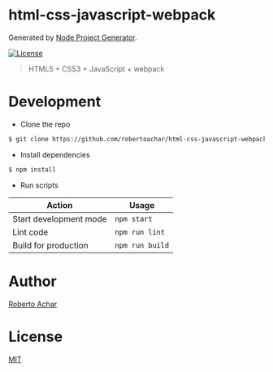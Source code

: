 # html-css-javascript-webpack

Generated by [Node Project Generator](https://github.com/robertoachar/generator-node).

[![License][license-badge]][license-url]

> HTML5 + CSS3 + JavaScript + webpack

# Development

- Clone the repo

```bash
$ git clone https://github.com/robertoachar/html-css-javascript-webpack.git
```

- Install dependencies

```bash
$ npm install
```

- Run scripts

| Action                 | Usage           |
| ---------------------- | --------------- |
| Start development mode | `npm start`     |
| Lint code              | `npm run lint`  |
| Build for production   | `npm run build` |

# Author

[Roberto Achar](https://twitter.com/robertoachar)

# License

[MIT](https://github.com/robertoachar/html-css-javascript-webpack/blob/master/LICENSE)

[license-badge]: https://img.shields.io/github/license/robertoachar/html-css-javascript-webpack.svg
[license-url]: https://opensource.org/licenses/MIT
